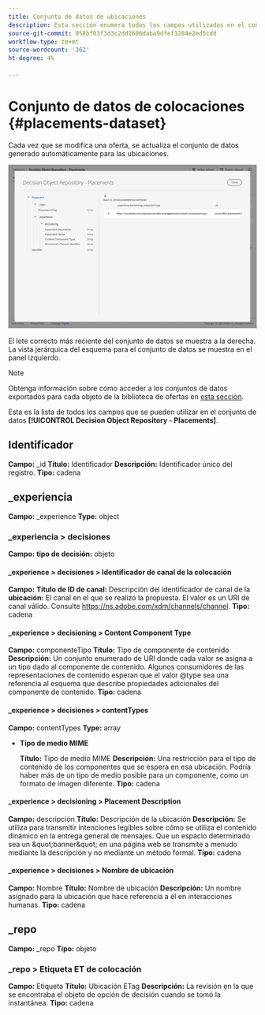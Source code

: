 ```yaml
---
title: Conjunto de datos de ubicaciones
description: Esta sección enumera todos los campos utilizados en el conjunto de datos exportado para las ubicaciones.
source-git-commit: 958bf03f3d3c2dd1606daba9dfef1284e2ed5cdd
workflow-type: tm+mt
source-wordcount: '362'
ht-degree: 4%

---
```


# Conjunto de datos de colocaciones {#placements-dataset}

Cada vez que se modifica una oferta, se actualiza el conjunto de datos generado automáticamente para las ubicaciones.

![](../../assets/dataset-placements.png)

El lote correcto más reciente del conjunto de datos se muestra a la derecha. La vista jerárquica del esquema para el conjunto de datos se muestra en el panel izquierdo.

>[!NOTE]
>
>Obtenga información sobre cómo acceder a los conjuntos de datos exportados para cada objeto de la biblioteca de ofertas en [esta sección](../export-catalog/access-dataset.md).

Esta es la lista de todos los campos que se pueden utilizar en el conjunto de datos **[!UICONTROL Decision Object Repository - Placements]**.

<!--A placement describes a location or place in a personalized message. It is used to set technical constraints for content that the personalization decision supplies. The placement also represents a request to produce certain types of metrics when an experience event is produced where this placement is involved. For instance, the placement facilitates a personalized clickable image inside an email shown to an end-user. The placement may for instance request from the assembled experience that the click on its image gets reported in an experience event with a metric https://ns.adobe.com/xdm/data/metrics/web/linkclicks and a reference to this placement.-->

## Identificador

**Campo:**  _id 
**Título:** Identificador 
**Descripción:**  Identificador único del registro.
**Tipo:** cadena

## _experiencia

**Campo:** _experience 
**Type:** object

### _experiencia > decisiones

**Campo:** 
**tipo de decisión:** objeto

#### _experience > decisiones > Identificador de canal de la colocación

**Campo:** 
**Título de ID de canal:** Descripción del identificador de canal de la 
**ubicación:** El canal en el que se realizó la propuesta. El valor es un URI de canal válido. Consulte https://ns.adobe.com/xdm/channels/channel.
**Tipo:** cadena

#### _experience > decisioning > Content Component Type

**Campo:** componenteTipo 
**Título:** Tipo de componente de contenido 
**Descripción:**  Un conjunto enumerado de URI donde cada valor se asigna a un tipo dado al componente de contenido. Algunos consumidores de las representaciones de contenido esperan que el valor @type sea una referencia al esquema que describe propiedades adicionales del componente de contenido.
**Tipo:** cadena

#### _experience > decisiones > contentTypes

**Campo:** contentTypes 
**Type:** array

* **Tipo de medio MIME**

   **Título:** Tipo de medio MIME
   **Descripción:** Una restricción para el tipo de contenido de los componentes que se espera en esa ubicación. Podría haber más de un tipo de medio posible para un componente, como un formato de imagen diferente.
   **Tipo:** cadena

#### _experience > decisioning > Placement Description

**Campo:** descripción 
**Título:** Descripción de la ubicación 
**Descripción:**  Se utiliza para transmitir intenciones legibles sobre cómo se utiliza el contenido dinámico en la entrega general de mensajes. Que un espacio determinado sea un \&quot;banner\&quot; en una página web se transmite a menudo mediante la descripción y no mediante un método formal.
**Tipo:** cadena

#### _experience > decisiones > Nombre de ubicación

**Campo:** Nombre 
**Título:** Nombre de ubicación 
**Descripción:**  Un nombre asignado para la ubicación que hace referencia a él en interacciones humanas.
**Tipo:** cadena

## _repo

**Campo:** _repo 
**Tipo:** objeto

### _repo > Etiqueta ET de colocación

**Campo:** Etiqueta 
**Título:** Ubicación ETag 
**Descripción:**  La revisión en la que se encontraba el objeto de opción de decisión cuando se tomó la instantánea.
**Tipo:** cadena
